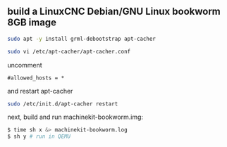 ## build a LinuxCNC Debian/GNU Linux bookworm 8GB image

```bash
sudo apt -y install grml-debootstrap apt-cacher
```
```bash
sudo vi /etc/apt-cacher/apt-cacher.conf
```
uncomment
```
#allowed_hosts = *
```
and restart apt-cacher
```bash
sudo /etc/init.d/apt-cacher restart
```
next, build and run machinekit-bookworm.img:
```bash
$ time sh x &> machinekit-bookworm.log
$ sh y # run in QEMU
```
